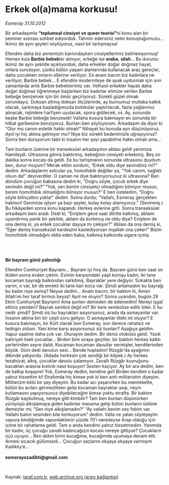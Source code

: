 # Erkek ol(a)mama korkusu!

*Esmeray 31.10.2012*

<div class="yazi"><p>Bir arkadaşımla <b>“toplumsal cinsiyet ve queer teorisi”</b>ni konu alan bir seminer sonrası sohbet ediyorduk. Tahmin edersiniz neler konuştuğumuzu... İkimiz de aynı şeyleri söylüyoruz, nasıl bir tartışmaysa! </p>
<p>Efendim daha biz annemizin karnındayken cinsiyetlerimiz belirleniyormuş! Hemen kıza <b>Barbie bebek</b>ler alınıyor, erkeğe ise <b>araba</b>, <b>silah</b>... Bu durumu ikimiz de aynı şekilde açıklıyorduk; daha erkekler doğar doğmaz hayat, onlara sunuluyor, çünkü bütün yaşam alanlarında kullanacak araç gereçler, daha çocukken onların ellerine veriliyor. Ee anam bacım biz kadınlara ne veriliyor, Barbie bebek... E efendim moderniteye de ayak uydurmak için son zamanlarda artık Barbie bebeklerimiz var. Velhasıl erkekler hayatı daha doğar doğmaz öğrenmeye başlarken biz kadınlar elimize verilen Barbie bebeğe benzemek için bir ömür geçiriyoruz. Sürekli güzel olmak zorundayız. Doksan altmış doksan ölçülerinde, ay burnumuz mutlaka kalkık olacak, sarkmaya başladığımızda botokslar yaptırılacak, fazla yağlarımız alınacak, rejimlere harfiyen uyulacak, spora gidilecek, vs. Ay, sonunda keşke Barbie bebeğe benzesek! Vallaha kusura bakmayın en sonunda bir hilkat garibesine benziyoruz. Bunları ben söylüyorum. Arkadaşım da diyor ki “Olur mu canım estetik hakkı olmalı!” Nihayet bu konuda ayrı düşünüyoruz. Ayol iyi hiç aklına gelmiyor mu? Niye biz sürekli bedenimizle uğraşıyoruz? Sonra ben duruyorum tabii ki insanın her şeyi yapabilme hakkı olmalı ama... </p>
<p>Tam bunların üzerine bir transeksüel arkadaşımın ablası geldi yanımıza. Hamileydi. Ultrasona gitmiş baktırmış, bebeğinin cinsiyeti erkekmiş. Beş on dakika sonra kocası da geldi. Ee bu tartışmanın sonunda ultrasonu duydum ben, durur muyum? Merak ettim sordum, “Erkek oldu diye sevindiniz mi?” dedim. Arkadaşlarım solcular ya, homofobik değiller ya, “Yok canım, sağlıklı olsun da!” deyiverdiler. O zaman ne diye baktırıyorsunuz ki ultrasona? Ben döndüm çocuğun babasına dedim ki, “Doğru söyle, çocuk erkek diye sevindin değil mi?” “Yok, sen benim cinsiyetçi olmadığımı bilmiyor musun, benim homofobik olmadığımı bilmiyor musun?” E ben üsteledim, “Doğru söyle bilinçaltını yokla!” dedim. Sonra durdu; “Vallahi, Esmeray gerçekten haklısın! Genimize işliyor ya bazı şeyler, kolay kolay atamıyoruz.” (Sevinmiş.) Bu hikâyeden sonra konu kapandı. Herkes evlerine gitti. Sonra transeksüel arkadaşım beni aradı. Dedi ki, “Eniştem gece saat dörtte kalkmış; ablamı uyandırmış panik bir şekilde, ablam da korkmuş ne oldu diye? Eniştem de ona demiş ki, ya erkek çocuklar dayıya mı çekiyor?” Ablası da ona demiş ki, “Eğer demiş transeksüel kardeşimi kastediyorsan inşallah ona çeker!” Bizim homofobik olmadığını iddia eden baba, kalkmış balkonda sigara içmiş. </p>
<p><b> </b></p>
<p><b><br/>Bir bayram günü yalnızlığı</b></p>
<p>Efendim Cumhuriyet Bayramı... Bayram iyi hoş da. Bayram günü ben saat on ikiden sonra evden çıktım. Evimin karşısındaki yaşlı komşu kadın, iki tane kocaman bayrağı balkondan sarkıtmış. Bayraklar yere değiyor. Sokakta ben varım, o var, bir de emekli iki tane karı koca var. Şimdi anlamadım bu bayrağı bu kadın niye asmış? Neyse dedim... Anam bacım, bir baktım ki, Aman Allah’ım her taraf kırmızı beyaz! Ayol ne oluyor? Sonra uyandım, bugün 29 Ekim Cumhuriyet Bayramı! Ama şunları demeden de edemedim! Nereyi işgal ettiniz yeniden? Bayrak sembol değil mi? Bir kere sembolize edilir biter. E bu nedir şimdi? Şimdi siz bu bayrakları asıyorsunuz, arada da asmayanlar var. İnsanın aklına bin bir çeşit soru geliyor. O asmayanlar öteki mi oluyor? E kusura bakmayın, bir Kürt olarak ben Esmeray, son derece rahatsız ve tedirgin oldum. Yani kime karşı asıyorsunuz siz bunları? Aşağıya geldim. Vapur saatine daha çok var. Oturayım dedim. Bir deniz otobüsü geldi. Yazık bahriyeli liseli çocuklar... Birden bire sıraya geçtiler, bir baktım herkes kalktı yerlerinden seyre daldı. Kocaman kocaman davullar vermişler, kendilerinden büyük. Güm dedi davulun sesi... Bende hopladım! Rüzgâr’da ayağımın dibinde yatıyordu. (Adada herkesin çok sevdiği bir köpek.) Ay herkes tezahürat, alkış, çocuklar davulu çalamıyor. Zavallı Rüzgâr kuyruğunu bacakları arasına kıstırdı nasıl koşuyor! Sesten kaçıyor. Ay bir ara dedim, ben de kalkıp koşayım! Yok, Esmeray dedim, kendine gel! Birden kendimi o kadar yalnız hissettim ki! Etrafımda hiç kimse yok ki ben anti-militaristim diyeyim. Militarizm kötü bir şey diyeyim. Bu kadar acı yaşanırken bu memlekette, bütün bu acıları görmezlikten gelip kocaman bayraklar asıp, neyin kutlamasını yapıyorsunuz diyebileceğim kimse yoktu etrafta. Bir baktım Rüzgâr kaybolmuş, nereye gitti kimbilir? Tam ben bunları düşünürken yürüyüşü alkışlamaya giden kadınlar masama gelip bütün bunların üstüne demezler mi; “Sen niye alkışlamadın?” “Ay vallahi benim ses fobim var. Vallahi balon sesinden bile korkuyorum” dedim. Valla ne yalan söyleyeyim vapura bindiğimde vapurdakilerin yüzde 70’i neredeyse Arap olduğu için içime bir rahatlama geldi. Tam o anda kendimi yalnız hissetmedim. Yanımda bir kadın, üç çocuğu zavallı kadıncağızın kocası nereye gittiyse? Çocukların üçü uyuyor... Ben aldım birini kucağıma, kucağımda uyumaya devam etti. Annesi sıcacık gülümsedi... Çocuğun saçlarını okşaya okşaya varmışım Kadıköy’e...<br/><br/><b>esmerayozadikti@gmail.com</b></p>
<p> </p>
</div>

Kaynak: [taraf.com.tr](m), [web.archive.org (arşiv bağlantısı)](http://web.archive.org/web/20130620123210/http://taraf.com.tr/esmeray/makale-erkek-ol-a-mama-korkusu.htm)
